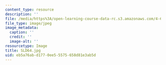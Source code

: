 ```yaml
---
content_type: resource
description: ''
file: /media/https%3A/open-learning-course-data-rc.s3.amazonaws.com/4-614-religious-architecture-and-islamic-cultures-fall-2002/eb5a76abd1770ee55575658d81e3ab5d_SLD64.jpg
file_type: image/jpeg
image_metadata:
  caption: ''
  credit: ''
  image-alt: ''
resourcetype: Image
title: SLD64.jpg
uid: eb5a76ab-d177-0ee5-5575-658d81e3ab5d
---
```

